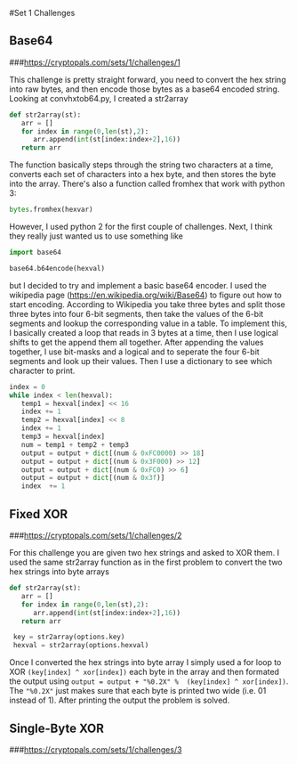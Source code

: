 #Set 1 Challenges

## Base64 
###https://cryptopals.com/sets/1/challenges/1

This challenge is pretty straight forward, you need to convert the hex string into raw bytes, and then encode those bytes as a base64 encoded string. Looking at convhxtob64.py, I created a str2array

```python
def str2array(st):
   arr = []
   for index in range(0,len(st),2):
      arr.append(int(st[index:index+2],16))
   return arr
```

The function basically steps through the string two characters at a time, converts each set of characters into a hex byte, and then stores the byte into the array. There's also a function called fromhex that work with python 3:

```python
bytes.fromhex(hexvar)
```

However, I used python 2 for the first couple of challenges. Next, I think they really just wanted us to use something like

```python
import base64

base64.b64encode(hexval)
```

but I decided to try and implement a basic base64 encoder. I used the wikipedia page (https://en.wikipedia.org/wiki/Base64) to figure out how to start encoding. According to Wikipedia you take three bytes and split those three bytes into four 6-bit segments, then take the values of the 6-bit segments and lookup the corresponding value in a table. To implement this, I basically created a loop that reads in 3 bytes at a time, then I use logical shifts to get the append them all together. After appending the values together, I use bit-masks and a logical and to seperate the four 6-bit segments and look up their values. Then I use a dictionary to see which character to print.

```python
index = 0
while index < len(hexval):
   temp1 = hexval[index] << 16
   index += 1
   temp2 = hexval[index] << 8
   index += 1
   temp3 = hexval[index]
   num = temp1 + temp2 + temp3
   output = output + dict[(num & 0xFC0000) >> 18]
   output = output + dict[(num & 0x3F000) >> 12]
   output = output + dict[(num & 0xFC0) >> 6]
   output = output + dict[(num & 0x3f)]
   index  += 1
```


## Fixed XOR
###https://cryptopals.com/sets/1/challenges/2

For this challenge you are given two hex strings and asked to XOR them. I used the same str2array function as in the first problem to convert the two hex strings into byte arrays

```python
def str2array(st):
   arr = []
   for index in range(0,len(st),2):
      arr.append(int(st[index:index+2],16))
   return arr
```

```python
 key = str2array(options.key)
 hexval = str2array(options.hexval)
```
Once I converted the hex strings into byte array I simply used a for loop to XOR ```(key[index] ^ xor[index])``` each byte in the array and then formated the output using ```output = output + "%0.2X" %  (key[index] ^ xor[index])```. The ```"%0.2X"``` just makes sure that each byte is printed two wide (i.e. 01 instead of 1).  After printing the output the problem is solved.


## Single-Byte XOR
###https://cryptopals.com/sets/1/challenges/3
